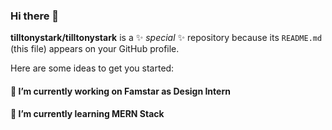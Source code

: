 ### Hi there 👋


**tilltonystark/tilltonystark** is a ✨ _special_ ✨ repository because its `README.md` (this file) appears on your GitHub profile.

Here are some ideas to get you started:

#### 🔭 I’m currently working on Famstar as Design Intern
#### 🌱 I’m currently learning MERN Stack 

